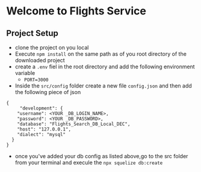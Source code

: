# Welcome to Flights Service

## Project Setup
- clone the project on you local
- Execute `npm install` on the same path as of you root directory of the downloaded project
- create a `.env` fiel in the root directory and add the following environment variable
    - `PORT=3000`
- Inside the `src/config` folder create a new file `config.json` and then add the following piece of json

```
{
     "development": {
    "username": <YOUR _DB_LOGIN_NAME>,
    "password": <YOUR _DB_PASSWORD>,
    "database": "Flights_Search_DB_Local_DEC",
    "host": "127.0.0.1",
    "dialect": "mysql"
  }
}

```
- once you've added your db config as listed above,go to the src folder from your terminal and execule the `npx squelize db:create`
